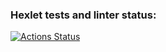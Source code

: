 ### Hexlet tests and linter status:
[![Actions Status](https://github.com/Kopyova/layout-designer-project-lvl1/workflows/hexlet-check/badge.svg)](https://github.com/Kopyova/layout-designer-project-lvl1/actions)